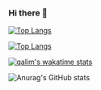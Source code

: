 ### Hi there 👋

[![Top Langs](https://github-readme-stats.vercel.app/api/top-langs/?username=qalimeros&theme=dracula)](https://github.com/anuraghazra/github-readme-stat)

[![Top Langs](https://github-readme-stats.vercel.app/api/top-langs/?username=qalimero&layout=compact)](https://github.com/anuraghazra/github-readme-stats)

[![qalim's wakatime stats](https://github-readme-stats.vercel.app/api/wakatime?username=qalimero)](https://github.com/anuraghazra/github-readme-stats)

![Anurag's GitHub stats](https://github-readme-stats.vercel.app/api?username=qalimero&show_icons=true&theme=dracula)







